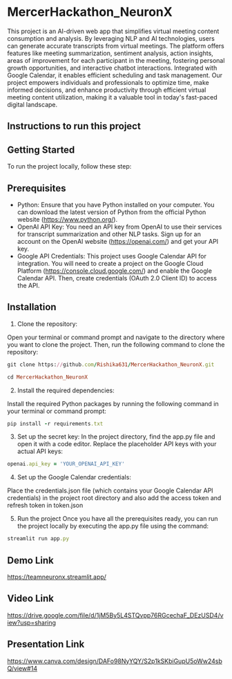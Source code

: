 # MercerHackathon_NeuronX
This project is an AI-driven web app that simplifies virtual meeting content consumption and analysis.
By leveraging NLP and AI technologies, users can generate accurate transcripts from virtual meetings. The
platform offers features like meeting summarization, sentiment analysis, action insights, areas of
improvement for each participant in the meeting, fostering personal growth opportunities, and interactive
chatbot interactions. Integrated with Google Calendar, it enables efficient scheduling and task
management. Our project empowers individuals and professionals to optimize time, make informed
decisions, and enhance productivity through efficient virtual meeting content utilization, making it a
valuable tool in today's fast-paced digital landscape.

## Instructions to run this project

## Getting Started 
To run the project locally, follow these step:

## Prerequisites
- Python: Ensure that you have Python installed on your computer. You can download the latest version of Python from the official Python website (https://www.python.org/).
- OpenAI API Key: You need an API key from OpenAI to use their services for transcript summarization and other NLP tasks. Sign up for an account on the OpenAI website (https://openai.com/) and get your API key.
- Google API Credentials: This project uses Google Calendar API for integration. You will need to create a project on the Google Cloud Platform (https://console.cloud.google.com/) and enable the Google Calendar API. Then, create credentials (OAuth 2.0 Client ID) to access the API.

## Installation
1. Clone the repository:

Open your terminal or command prompt and navigate to the directory where you want to clone the project. 
Then, run the following command to clone the repository:

  ```ruby
git clone https://github.com/Rishika631/MercerHackathon_NeuronX.git
```

```ruby
cd MercerHackathon_NeuronX
```

2. Install the required dependencies:
 
Install the required Python packages by running the following command in your terminal or command prompt:
```ruby
pip install -r requirements.txt
```

3. Set up the secret key:
In the project directory, find the app.py file and open it with a code editor. Replace the placeholder API keys with your actual API keys:
```ruby
openai.api_key = 'YOUR_OPENAI_API_KEY'
```

4. Set up the Google Calendar credentials:

Place the credentials.json file (which contains your Google Calendar API credentials) in the project root directory and also add the access token and refresh token in token.json

5. Run the project
Once you have all the prerequisites ready, you can run the project locally by executing the app.py file using the command:
```ruby
streamlit run app.py
```

## Demo Link
https://teamneuronx.streamlit.app/

## Video Link

https://drive.google.com/file/d/1jM5By5L4STQvpp76RGcechaF_DEzUSD4/view?usp=sharing

## Presentation Link

https://www.canva.com/design/DAFo98NyYQY/S2p1kSKbiGupU5oWw24sbQ/view#14

